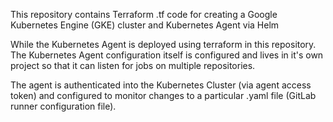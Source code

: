 This repository contains Terraform .tf code for creating a Google Kubernetes Engine (GKE) cluster and Kubernetes Agent via Helm

While the Kubernetes Agent is deployed using terraform in this repository. The Kubernetes Agent configuration itself is configured and lives in it's own project so that it can listen for jobs on multiple repositories.

The agent is authenticated into the Kubernetes Cluster (via agent access token) and configured to monitor changes to a particular .yaml file (GitLab runner configuration file).

